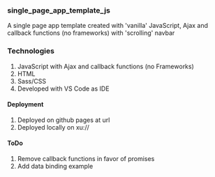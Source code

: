 ### single_page_app_template_js

A single page app template created with 'vanilla' JavaScript, Ajax and callback functions (no frameworks) with 'scrolling' navbar 

### Technologies

1.  JavaScript  with Ajax and callback functions (no Frameworks)
2.  HTML
3. Sass/CSS
4. Developed with VS Code as IDE

#### Deployment

1. Deployed on github pages at url
2. Deployed locally on xu://

#### ToDo

1. Remove callback functions in favor of promises
2. Add data binding example
